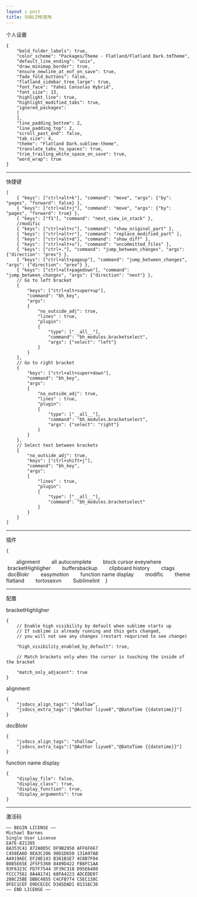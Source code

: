 ```yaml
---
layout : post
title: SUBLIME使用
---
```

个人设置

    {
    	"bold_folder_labels": true,
    	"color_scheme": "Packages/Theme - Flatland/Flatland Dark.tmTheme",
    	"default_line_ending": "unix",
    	"draw_minimap_border": true,
    	"ensure_newline_at_eof_on_save": true,
    	"fade_fold_buttons": false,
    	"flatland_sidebar_tree_large": true,
    	"font_face": "Yahei Consolas Hybrid",
    	"font_size": 13,
    	"highlight_line": true,
    	"highlight_modified_tabs": true,
    	"ignored_packages":
    	[
    	],
    	"line_padding_bottom": 2,
    	"line_padding_top": 2,
    	"scroll_past_end": false,
    	"tab_size": 4,
    	"theme": "Flatland Dark.sublime-theme",
    	"translate_tabs_to_spaces": true,
    	"trim_trailing_white_space_on_save": true,
    	"word_wrap": true
    }

---

    
快捷键


    [
        { "keys": ["ctrl+alt+k"], "command": "move", "args": {"by": "pages", "forward": false} },
        { "keys": ["ctrl+alt+j"], "command": "move", "args": {"by": "pages", "forward": true} },
        { "keys": ["f1"], "command": "next_view_in_stack" },
        //modific
        { "keys": ["ctrl+alt+c"], "command": "show_original_part" },
        { "keys": ["ctrl+alt+r"], "command": "replace_modified_part" },
        { "keys": ["ctrl+alt+d"], "command": "show_diff" },
        { "keys": ["ctrl+alt+u"], "command": "uncommitted_files" },
        { "keys": ["ctrl+."], "command": "jump_between_changes", "args": {"direction": "prev"} },
        { "keys": ["ctrl+alt+pageup"], "command": "jump_between_changes", "args": {"direction": "prev"} },
        { "keys": ["ctrl+alt+pagedown"], "command": "jump_between_changes", "args": {"direction": "next"} },
        // Go to left bracket
        {
            "keys": ["ctrl+alt+super+up"],
            "command": "bh_key",
            "args":
            {
                "no_outside_adj": true,
                "lines" : true,
                "plugin":
                {
                    "type": ["__all__"],
                    "command": "bh_modules.bracketselect",
                    "args": {"select": "left"}
                }
            }
        },
        // Go to right bracket
        {
            "keys": ["ctrl+alt+super+down"],
            "command": "bh_key",
            "args":
            {
                "no_outside_adj": true,
                "lines" : true,
                "plugin":
                {
                    "type": ["__all__"],
                    "command": "bh_modules.bracketselect",
                    "args": {"select": "right"}
                }
            }
        },
        // Select text between brackets
        {
            "no_outside_adj": true,
            "keys": ["ctrl+shift+j"],
            "command": "bh_key",
            "args":
            {
                "lines" : true,
                "plugin":
                {
                    "type": ["__all__"],
                    "command": "bh_modules.bracketselect"
                }
            }
        }
    ]

---


插件

    {
        alignment
        all autocomplete
        block cursor eveywhere
        bracketHighligher
        buffersbackup
        clipboard history
        ctags
        docBlokr
        easymotion
        function name display
        modific
        theme flatland
        tortosesvn
        Sublimelint 
    }


---

配置

bracketHighligher

    {
        // Enable high visibility by default when sublime starts up
        // If sublime is already running and this gets changed,
        // you will not see any changes (restart requrired to see change)
        
        "high_visibility_enabled_by_default": true,
        
        // Match brackets only when the cursor is touching the inside of the bracket
        
        "match_only_adjacent": true
    }


alignment

    {
        "jsdocs_align_tags": "shallow",
        "jsdocs_extra_tags":["@Author liyue6","@DateTime {{datetime}}"]
    }


docBlokr

    {
        "jsdocs_align_tags": "shallow",
        "jsdocs_extra_tags":["@Author liyue6","@DateTime {{datetime}}"]
    }


function name display

    {
    	"display_file": false,
    	"display_class": true,
    	"display_function": true,
    	"display_arguments": true
    }


---

激活码

    —– BEGIN LICENSE —–
    Michael Barnes
    Single User License
    EA7E-821385
    8A353C41 872A0D5C DF9B2950 AFF6F667
    C458EA6D 8EA3C286 98D1D650 131A97AB
    AA919AEC EF20E143 B361B1E7 4C8B7F04
    B085E65E 2F5F5360 8489D422 FB8FC1AA
    93F6323C FD7F7544 3F39C318 D95E6480
    FCCC7561 8A4A1741 68FA4223 ADCEDE07
    200C25BE DBBC4855 C4CFB774 C5EC138C
    0FEC1CEF D9DCECEC D3A5DAD1 01316C36
    —— END LICENSE ——


